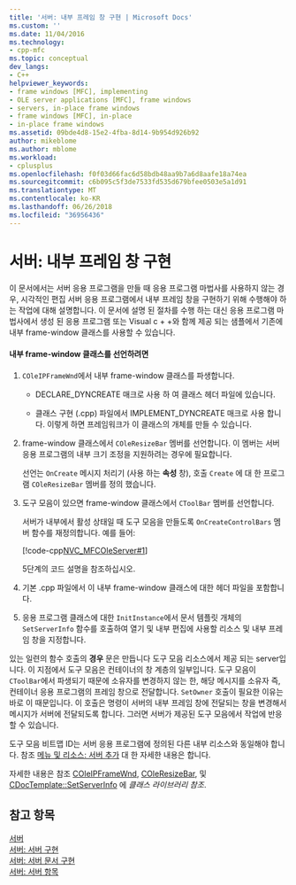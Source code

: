 ```yaml
---
title: '서버: 내부 프레임 창 구현 | Microsoft Docs'
ms.custom: ''
ms.date: 11/04/2016
ms.technology:
- cpp-mfc
ms.topic: conceptual
dev_langs:
- C++
helpviewer_keywords:
- frame windows [MFC], implementing
- OLE server applications [MFC], frame windows
- servers, in-place frame windows
- frame windows [MFC], in-place
- in-place frame windows
ms.assetid: 09bde4d8-15e2-4fba-8d14-9b954d926b92
author: mikeblome
ms.author: mblome
ms.workload:
- cplusplus
ms.openlocfilehash: f0f03d66fac6d58bdb48aa9b7a6d8aafe18a74ea
ms.sourcegitcommit: c6b095c5f3de7533fd535d679bfee0503e5a1d91
ms.translationtype: MT
ms.contentlocale: ko-KR
ms.lasthandoff: 06/26/2018
ms.locfileid: "36956436"
---
```

# <a name="servers-implementing-in-place-frame-windows"></a>서버: 내부 프레임 창 구현
이 문서에서는 서버 응용 프로그램을 만들 때 응용 프로그램 마법사를 사용하지 않는 경우, 시각적인 편집 서버 응용 프로그램에서 내부 프레임 창을 구현하기 위해 수행해야 하는 작업에 대해 설명합니다. 이 문서에 설명 된 절차를 수행 하는 대신 응용 프로그램 마법사에서 생성 된 응용 프로그램 또는 Visual c + +와 함께 제공 되는 샘플에서 기존에 내부 frame-window 클래스를 사용할 수 있습니다.  
  
#### <a name="to-declare-an-in-place-frame-window-class"></a>내부 frame-window 클래스를 선언하려면  
  
1.  `COleIPFrameWnd`에서 내부 frame-window 클래스를 파생합니다.  
  
    -   DECLARE_DYNCREATE 매크로 사용 하 여 클래스 헤더 파일에 있습니다.  
  
    -   클래스 구현 (.cpp) 파일에서 IMPLEMENT_DYNCREATE 매크로 사용 합니다. 이렇게 하면 프레임워크가 이 클래스의 개체를 만들 수 있습니다.  
  
2.  frame-window 클래스에서 `COleResizeBar` 멤버를 선언합니다. 이 멤버는 서버 응용 프로그램의 내부 크기 조정을 지원하려는 경우에 필요합니다.  
  
     선언는 `OnCreate` 메시지 처리기 (사용 하는 **속성** 창), 호출 `Create` 에 대 한 프로그램 `COleResizeBar` 멤버를 정의 했습니다.  
  
3.  도구 모음이 있으면 frame-window 클래스에서 `CToolBar` 멤버를 선언합니다.  
  
     서버가 내부에서 활성 상태일 때 도구 모음을 만들도록 `OnCreateControlBars` 멤버 함수를 재정의합니다. 예를 들어:  
  
     [!code-cpp[NVC_MFCOleServer#1](../mfc/codesnippet/cpp/servers-implementing-in-place-frame-windows_1.cpp)]  
  
     5단계의 코드 설명을 참조하십시오.  
  
4.  기본 .cpp 파일에서 이 내부 frame-window 클래스에 대한 헤더 파일을 포함합니다.  
  
5.  응용 프로그램 클래스에 대한 `InitInstance`에서 문서 템플릿 개체의 `SetServerInfo` 함수를 호출하여 열기 및 내부 편집에 사용할 리소스 및 내부 프레임 창을 지정합니다.  
  
 있는 일련의 함수 호출의 **경우** 문은 만듭니다 도구 모음 리소스에서 제공 되는 server입니다. 이 지점에서 도구 모음은 컨테이너의 창 계층의 일부입니다. 도구 모음이 `CToolBar`에서 파생되기 때문에 소유자를 변경하지 않는 한, 해당 메시지를 소유자 즉, 컨테이너 응용 프로그램의 프레임 창으로 전달합니다. `SetOwner` 호출이 필요한 이유는 바로 이 때문입니다. 이 호출은 명령이 서버의 내부 프레임 창에 전달되는 창을 변경해서 메시지가 서버에 전달되도록 합니다. 그러면 서버가 제공된 도구 모음에서 작업에 반응할 수 있습니다.  
  
 도구 모음 비트맵 ID는 서버 응용 프로그램에 정의된 다른 내부 리소스와 동일해야 합니다. 참조 [메뉴 및 리소스: 서버 추가](../mfc/menus-and-resources-server-additions.md) 대 한 자세한 내용은 합니다.  
  
 자세한 내용은 참조 [COleIPFrameWnd](../mfc/reference/coleipframewnd-class.md), [COleResizeBar](../mfc/reference/coleresizebar-class.md), 및 [CDocTemplate::SetServerInfo](../mfc/reference/cdoctemplate-class.md#setserverinfo) 에 *클래스 라이브러리 참조*.  
  
## <a name="see-also"></a>참고 항목  
 [서버](../mfc/servers.md)   
 [서버: 서버 구현](../mfc/servers-implementing-a-server.md)   
 [서버: 서버 문서 구현](../mfc/servers-implementing-server-documents.md)   
 [서버: 서버 항목](../mfc/servers-server-items.md)


